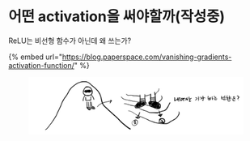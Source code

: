 # 어떤 activation을 써야할까(작성중)

ReLU는 비선형 함수가 아닌데 왜 쓰는가?

{% embed url="https://blog.paperspace.com/vanishing-gradients-activation-function/" %}

<figure><img src="../../.gitbook/assets/image (4) (4).png" alt=""><figcaption></figcaption></figure>
